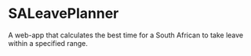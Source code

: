 # SALeavePlanner
A web-app that calculates the best time for a South African to take leave within a specified range.
